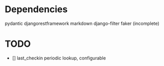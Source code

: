 # Dependencies
pydantic
djangorestframework
markdown
django-filter
faker
(incomplete)

# TODO

- [] last_checkin periodic lookup, configurable
